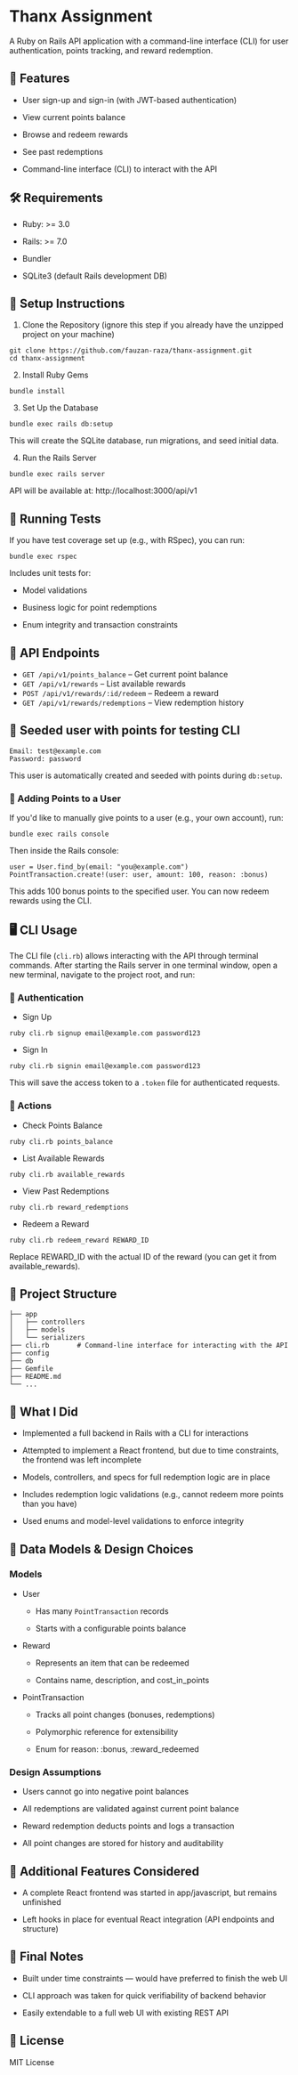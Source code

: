 # Thanx Assignment
A Ruby on Rails API application with a command-line interface (CLI) for user authentication, points tracking, and reward redemption.

## 🚀 Features
- User sign-up and sign-in (with JWT-based authentication)

- View current points balance

- Browse and redeem rewards

- See past redemptions

- Command-line interface (CLI) to interact with the API

## 🛠️ Requirements
- Ruby: >= 3.0

- Rails: >= 7.0

- Bundler

- SQLite3 (default Rails development DB)

## 🧰 Setup Instructions
1. Clone the Repository (ignore this step if you already have the unzipped project on your machine)
```
git clone https://github.com/fauzan-raza/thanx-assignment.git
cd thanx-assignment
```

2. Install Ruby Gems
```
bundle install
```

3. Set Up the Database
```
bundle exec rails db:setup
```
  This will create the SQLite database, run migrations, and seed initial data.

4. Run the Rails Server
```
bundle exec rails server
```
API will be available at: http://localhost:3000/api/v1

## 🧪 Running Tests
If you have test coverage set up (e.g., with RSpec), you can run:
```
bundle exec rspec
```
Includes unit tests for:

- Model validations

- Business logic for point redemptions

- Enum integrity and transaction constraints

## 📡 API Endpoints

- `GET /api/v1/points_balance` – Get current point balance
- `GET /api/v1/rewards` – List available rewards
- `POST /api/v1/rewards/:id/redeem` – Redeem a reward
- `GET /api/v1/rewards/redemptions` – View redemption history

## 🧪 Seeded user with points for testing CLI
```
Email: test@example.com
Password: password
```
This user is automatically created and seeded with points during `db:setup`.

### 💸 Adding Points to a User
If you'd like to manually give points to a user (e.g., your own account), run:
```
bundle exec rails console
```
Then inside the Rails console:
```
user = User.find_by(email: "you@example.com")
PointTransaction.create!(user: user, amount: 100, reason: :bonus)
```
This adds 100 bonus points to the specified user. You can now redeem rewards using the CLI.

## 🖥️ CLI Usage
The CLI file (`cli.rb`) allows interacting with the API through terminal commands.
After starting the Rails server in one terminal window, open a new terminal, navigate to the project root, and run:

### 🔐 Authentication
- Sign Up
```
ruby cli.rb signup email@example.com password123
```

- Sign In

```
ruby cli.rb signin email@example.com password123
```
This will save the access token to a `.token` file for authenticated requests.

### 🎯 Actions
- Check Points Balance
```
ruby cli.rb points_balance
```

- List Available Rewards
```
ruby cli.rb available_rewards
```

- View Past Redemptions
```
ruby cli.rb reward_redemptions
```

- Redeem a Reward
```
ruby cli.rb redeem_reward REWARD_ID
```
Replace REWARD_ID with the actual ID of the reward (you can get it from available_rewards).

## 📂 Project Structure
```
├── app
│   ├── controllers
│   ├── models
│   └── serializers
├── cli.rb       # Command-line interface for interacting with the API
├── config
├── db
├── Gemfile
├── README.md
└── ...
```

## 🧠 What I Did
- Implemented a full backend in Rails with a CLI for interactions

- Attempted to implement a React frontend, but due to time constraints, the frontend was left incomplete

- Models, controllers, and specs for full redemption logic are in place

- Includes redemption logic validations (e.g., cannot redeem more points than you have)

- Used enums and model-level validations to enforce integrity

## 🧱 Data Models & Design Choices
### Models
- User

    - Has many `PointTransaction` records

    - Starts with a configurable points balance

- Reward

    - Represents an item that can be redeemed

    - Contains name, description, and cost_in_points

- PointTransaction

    - Tracks all point changes (bonuses, redemptions)

    - Polymorphic reference for extensibility

    - Enum for reason: :bonus, :reward_redeemed

### Design Assumptions
- Users cannot go into negative point balances

- All redemptions are validated against current point balance

- Reward redemption deducts points and logs a transaction

- All point changes are stored for history and auditability

## 🔧 Additional Features Considered
- A complete React frontend was started in app/javascript, but remains unfinished

- Left hooks in place for eventual React integration (API endpoints and structure)

## 📝 Final Notes
- Built under time constraints — would have preferred to finish the web UI

- CLI approach was taken for quick verifiability of backend behavior

- Easily extendable to a full web UI with existing REST API


## 📄 License
MIT License